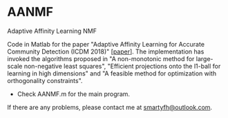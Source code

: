 # AANMF

Adaptive Affinity Learning NMF

Code in Matlab for the paper "Adaptive Affinity Learning for Accurate Community Detection (ICDM 2018)" [[paper](https://ieeexplore.ieee.org/abstract/document/8594997)]. The implementation has invoked the algorithms proposed in "A non-monotonic method for large-scale non-negative least squares", "Efficient projections onto the l1-ball for learning in high dimensions" and "A feasible method for optimization with orthogonality constraints".

+ Check AANMF.m for the main program.

If there are any problems, please contact me at smartyfh@outlook.com.
